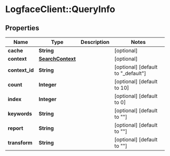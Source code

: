 # LogfaceClient::QueryInfo

## Properties
Name | Type | Description | Notes
------------ | ------------- | ------------- | -------------
**cache** | **String** |  | [optional] 
**context** | [**SearchContext**](SearchContext.md) |  | [optional] 
**context_id** | **String** |  | [optional] [default to &quot;_default&quot;]
**count** | **Integer** |  | [optional] [default to 10]
**index** | **Integer** |  | [optional] [default to 0]
**keywords** | **String** |  | [optional] [default to &quot;&quot;]
**report** | **String** |  | [optional] [default to &quot;&quot;]
**transform** | **String** |  | [optional] [default to &quot;&quot;]



